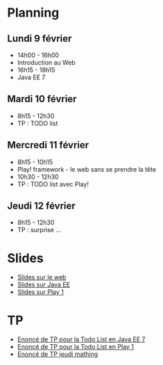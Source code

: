 Planning
========================

Lundi 9 février
------------------------
* 14h00 - 16h00
 * Introduction au Web
* 16h15 - 18h15
 * Java EE 7

Mardi 10 février
------------------------
* 8h15 - 12h30
 * TP : TODO list

Mercredi 11 février
------------------------
* 8h15 - 10h15
 * Play! framework - le web sans se prendre la tête
* 10h30 - 12h30
 * TP : TODO list avec Play!

Jeudi 12 février
------------------------
* 8h15 - 12h30
 * TP : surprise ...


Slides 
=======

* [Slides sur le web](https://github.com/mathieuancelin/poitiers-2015/raw/master/intro-web.pdf)
* [Slides sur Java EE](https://github.com/mathieuancelin/poitiers-2015/raw/master/JavaEE7.pdf)
* [Slides sur Play 1](https://github.com/mathieuancelin/poitiers-2015/raw/master/play1.pdf)

TP
=====

* [Enoncé de TP pour la Todo List en Java EE 7](https://github.com/mathieuancelin/poitiers-2015/blob/master/todo-javaee7.md)
* [Enoncé de TP pour la Todo List en Play 1](https://github.com/mathieuancelin/poitiers-2015/blob/master/todo-play1.md)
* [Enoncé de TP jeudi mathing](#)